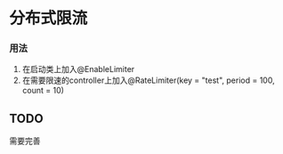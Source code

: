 # 分布式限流

### 用法

1. 在启动类上加入@EnableLimiter
2. 在需要限速的controller上加入@RateLimiter(key = "test", period = 100, count = 10)

## TODO
 需要完善